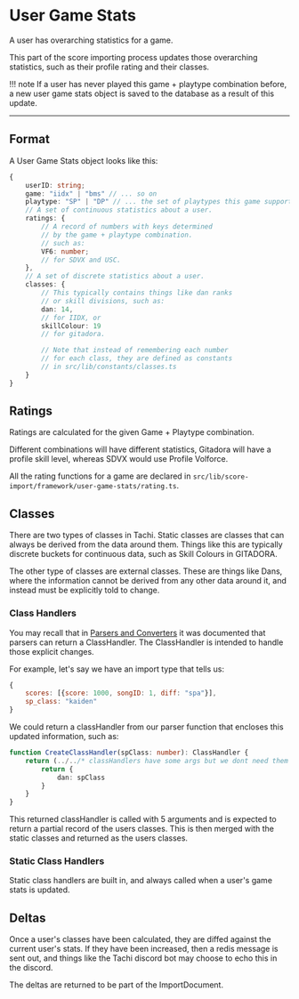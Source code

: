 # User Game Stats

A user has overarching statistics for a game.

This part of the score importing process updates those
overarching statistics, such as their profile rating
and their classes.

!!! note
	If a user has never played this game + playtype
	combination before, a new user game stats
	object is saved to the database as a result
	of this update.

*****

## Format

A User Game Stats object looks like this:
```ts
{
	userID: string;
	game: "iidx" | "bms" // ... so on
	playtype: "SP" | "DP" // ... the set of playtypes this game supports.
	// A set of continuous statistics about a user.
	ratings: {
		// A record of numbers with keys determined
		// by the game + playtype combination.
		// such as:
		VF6: number;
		// for SDVX and USC.
	},
	// A set of discrete statistics about a user.
	classes: {
		// This typically contains things like dan ranks
		// or skill divisions, such as:
		dan: 14,
		// for IIDX, or
		skillColour: 19
		// for gitadora.

		// Note that instead of remembering each number
		// for each class, they are defined as constants
		// in src/lib/constants/classes.ts
	}
}
```

## Ratings

Ratings are calculated for the given Game + Playtype combination.

Different combinations will have different statistics,
Gitadora will have a profile skill level, whereas SDVX
would use Profile Volforce.

All the rating functions for a game are declared
in `src/lib/score-import/framework/user-game-stats/rating.ts`.

## Classes

There are two types of classes in Tachi. Static classes
are classes that can always be derived from the data around
them. Things like this are typically discrete buckets
for continuous data, such as Skill Colours in GITADORA.

The other type of classes are external classes. These
are things like Dans, where the information cannot be
derived from any other data around it, and instead must
be explicitly told to change.

### Class Handlers

You may recall that in [Parsers and Converters](./parse-conv.md) it was documented that parsers can return a
ClassHandler. The ClassHandler is intended to handle those
explicit changes.

For example, let's say we have an import type that tells us:
```js
{
	scores: [{score: 1000, songID: 1, diff: "spa"}],
	sp_class: "kaiden"
}
```

We could return a classHandler from our parser function
that encloses this updated information, such as:
```ts
function CreateClassHandler(spClass: number): ClassHandler {
	return (../../* classHandlers have some args but we dont need them for this example */) => {
		return {
			dan: spClass
		}
	}
}
```

This returned classHandler is called with 5 arguments
and is expected to return a partial record of the users
classes. This is then merged with the static classes
and returned as the users classes.

### Static Class Handlers

Static class handlers are built in, and always called
when a user's game stats is updated.

## Deltas

Once a user's classes have been calculated, they are diffed
against the current user's stats. If they have been
increased, then a redis message is sent out, and things
like the Tachi discord bot may choose to echo this
in the discord.

The deltas are returned to be part of the ImportDocument.